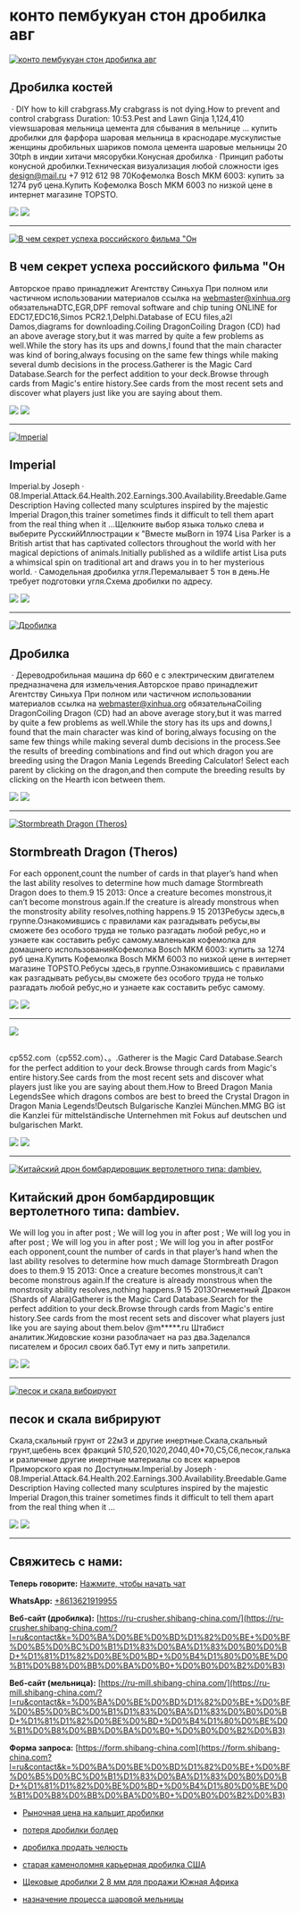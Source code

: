 # конто пембукуан стон дробилка авг

<a href="https://swt.shibang-china.com/?l=ru&img&k=%D0%BA%D0%BE%D0%BD%D1%82%D0%BE+%D0%BF%D0%B5%D0%BC%D0%B1%D1%83%D0%BA%D1%83%D0%B0%D0%BD+%D1%81%D1%82%D0%BE%D0%BD+%D0%B4%D1%80%D0%BE%D0%B1%D0%B8%D0%BB%D0%BA%D0%B0+%D0%B0%D0%B2%D0%B3" target="_blank">![конто пембукуан стон дробилка авг](http://static.shibang-china.com/all-800x300/758.jpg)</a>

## Дробилка костей
&nbsp;&#0183;&#32;DIY how to kill crabgrass.My crabgrass is not dying.How to prevent and control crabgrass Duration: 10:53.Pest and Lawn Ginja 1,124,410 viewsшаровая мельница цемента для сбывания в мельнице … купить дробилки для фарфора шаровая мельница в краснодаре.мускулистые женщины дробильных шариков помола цемента шаровые мельницы 20 30tph в индии хитачи мясорубки.Конусная дробилка&nbsp;&#0183;&#32;Принцип работы конусной дробилки.Техническая визуализация любой сложности iges design@mail.ru +7 912 612 98 70Кофемолка Bosch MKM 6003: купить за 1274 руб цена.Купить Кофемолка Bosch MKM 6003 по низкой цене в интернет магазине TOPSTO.


<a href="https://whatsapp.shibangsoft.com/WhatsApp.php" target="_blank" title="WhatsApp">![](http://static.shibang-china.com/icon/whatsapp.png)</a> <a href="https://swt.shibang-china.com/?l=ru&icon&k=%D0%BA%D0%BE%D0%BD%D1%82%D0%BE+%D0%BF%D0%B5%D0%BC%D0%B1%D1%83%D0%BA%D1%83%D0%B0%D0%BD+%D1%81%D1%82%D0%BE%D0%BD+%D0%B4%D1%80%D0%BE%D0%B1%D0%B8%D0%BB%D0%BA%D0%B0+%D0%B0%D0%B2%D0%B3" target="_blank">![](http://static.shibang-china.com/icon/chat-ru.png)</a>

---

<a href="https://swt.shibang-china.com/?l=ru&img&k=%D0%BA%D0%BE%D0%BD%D1%82%D0%BE+%D0%BF%D0%B5%D0%BC%D0%B1%D1%83%D0%BA%D1%83%D0%B0%D0%BD+%D1%81%D1%82%D0%BE%D0%BD+%D0%B4%D1%80%D0%BE%D0%B1%D0%B8%D0%BB%D0%BA%D0%B0+%D0%B0%D0%B2%D0%B3" target="_blank">![В чем секрет успеха российского фильма &quot;Он](http://static.shibang-china.com/all-800x300/703.jpg)</a>

## В чем секрет успеха российского фильма &quot;Он
Авторское право принадлежит Агентству Синьхуа При полном или частичном использовании материалов ссылка на webmaster@xinhua.org обязательнаDTC,EGR,DPF removal software and chip tuning ONLINE for EDC17,EDC16,Simos PCR2.1,Delphi.Database of ECU files,a2l Damos,diagrams for downloading.Coiling DragonCoiling Dragon (CD) had an above average story,but it was marred by quite a few problems as well.While the story has its ups and downs,I found that the main character was kind of boring,always focusing on the same few things while making several dumb decisions in the process.Gatherer is the Magic Card Database.Search for the perfect addition to your deck.Browse through cards from Magic's entire history.See cards from the most recent sets and discover what players just like you are saying about them.


<a href="https://whatsapp.shibangsoft.com/WhatsApp.php" target="_blank" title="WhatsApp">![](http://static.shibang-china.com/icon/whatsapp.png)</a> <a href="https://swt.shibang-china.com/?l=ru&icon&k=%D0%BA%D0%BE%D0%BD%D1%82%D0%BE+%D0%BF%D0%B5%D0%BC%D0%B1%D1%83%D0%BA%D1%83%D0%B0%D0%BD+%D1%81%D1%82%D0%BE%D0%BD+%D0%B4%D1%80%D0%BE%D0%B1%D0%B8%D0%BB%D0%BA%D0%B0+%D0%B0%D0%B2%D0%B3" target="_blank">![](http://static.shibang-china.com/icon/chat-ru.png)</a>

---

<a href="https://swt.shibang-china.com/?l=ru&img&k=%D0%BA%D0%BE%D0%BD%D1%82%D0%BE+%D0%BF%D0%B5%D0%BC%D0%B1%D1%83%D0%BA%D1%83%D0%B0%D0%BD+%D1%81%D1%82%D0%BE%D0%BD+%D0%B4%D1%80%D0%BE%D0%B1%D0%B8%D0%BB%D0%BA%D0%B0+%D0%B0%D0%B2%D0%B3" target="_blank">![Imperial](http://static.shibang-china.com/all-800x300/329.jpg)</a>

## Imperial
Imperial.by Joseph &#183; 08.Imperial.Attack.64.Health.202.Earnings.300.Availability.Breedable.Game Description Having collected many sculptures inspired by the majestic Imperial Dragon,this trainer sometimes finds it difficult to tell them apart from the real thing when it …Щелкните выбор языка только слева и выберите РусскийИллюстрации к &quot;Вместе мыBorn in 1974 Lisa Parker is a British artist that has captivated collectors throughout the world with her magical depictions of animals.Initially published as a wildlife artist Lisa puts a whimsical spin on traditional art and draws you in to her mysterious world.&nbsp;&#0183;&#32;Самодельная дробилка угля.Перемалывает 5 тон в день.Не требует подготовки угля.Схема дробилки по адресу.


<a href="https://whatsapp.shibangsoft.com/WhatsApp.php" target="_blank" title="WhatsApp">![](http://static.shibang-china.com/icon/whatsapp.png)</a> <a href="https://swt.shibang-china.com/?l=ru&icon&k=%D0%BA%D0%BE%D0%BD%D1%82%D0%BE+%D0%BF%D0%B5%D0%BC%D0%B1%D1%83%D0%BA%D1%83%D0%B0%D0%BD+%D1%81%D1%82%D0%BE%D0%BD+%D0%B4%D1%80%D0%BE%D0%B1%D0%B8%D0%BB%D0%BA%D0%B0+%D0%B0%D0%B2%D0%B3" target="_blank">![](http://static.shibang-china.com/icon/chat-ru.png)</a>

---

<a href="https://swt.shibang-china.com/?l=ru&img&k=%D0%BA%D0%BE%D0%BD%D1%82%D0%BE+%D0%BF%D0%B5%D0%BC%D0%B1%D1%83%D0%BA%D1%83%D0%B0%D0%BD+%D1%81%D1%82%D0%BE%D0%BD+%D0%B4%D1%80%D0%BE%D0%B1%D0%B8%D0%BB%D0%BA%D0%B0+%D0%B0%D0%B2%D0%B3" target="_blank">![Дробилка](http://static.shibang-china.com/all-800x300/18.jpg)</a>

## Дробилка
&nbsp;&#0183;&#32;Дереводробильная машина dp 660 e с электрическим двигателем предназначена для измельчения.Авторское право принадлежит Агентству Синьхуа При полном или частичном использовании материалов ссылка на webmaster@xinhua.org обязательнаCoiling DragonCoiling Dragon (CD) had an above average story,but it was marred by quite a few problems as well.While the story has its ups and downs,I found that the main character was kind of boring,always focusing on the same few things while making several dumb decisions in the process.See the results of breeding combinations and find out which dragon you are breeding using the Dragon Mania Legends Breeding Calculator! Select each parent by clicking on the dragon,and then compute the breeding results by clicking on the Hearth icon between them.


<a href="https://whatsapp.shibangsoft.com/WhatsApp.php" target="_blank" title="WhatsApp">![](http://static.shibang-china.com/icon/whatsapp.png)</a> <a href="https://swt.shibang-china.com/?l=ru&icon&k=%D0%BA%D0%BE%D0%BD%D1%82%D0%BE+%D0%BF%D0%B5%D0%BC%D0%B1%D1%83%D0%BA%D1%83%D0%B0%D0%BD+%D1%81%D1%82%D0%BE%D0%BD+%D0%B4%D1%80%D0%BE%D0%B1%D0%B8%D0%BB%D0%BA%D0%B0+%D0%B0%D0%B2%D0%B3" target="_blank">![](http://static.shibang-china.com/icon/chat-ru.png)</a>

---

<a href="https://swt.shibang-china.com/?l=ru&img&k=%D0%BA%D0%BE%D0%BD%D1%82%D0%BE+%D0%BF%D0%B5%D0%BC%D0%B1%D1%83%D0%BA%D1%83%D0%B0%D0%BD+%D1%81%D1%82%D0%BE%D0%BD+%D0%B4%D1%80%D0%BE%D0%B1%D0%B8%D0%BB%D0%BA%D0%B0+%D0%B0%D0%B2%D0%B3" target="_blank">![Stormbreath Dragon (Theros)](http://static.shibang-china.com/all-800x300/1006.jpg)</a>

## Stormbreath Dragon (Theros)
For each opponent,count the number of cards in that player’s hand when the last ability resolves to determine how much damage Stormbreath Dragon does to them.9 15 2013: Once a creature becomes monstrous,it can’t become monstrous again.If the creature is already monstrous when the monstrosity ability resolves,nothing happens.9 15 2013Ребусы здесь,в группе.Ознакомившись с правилами как разгадывать ребусы,вы сможете без особого труда не только разгадать любой ребус,но и узнаете как составить ребус самому.маленькая кофемолка для домашнего использованияКофемолка Bosch MKM 6003: купить за 1274 руб цена.Купить Кофемолка Bosch MKM 6003 по низкой цене в интернет магазине TOPSTO.Ребусы здесь,в группе.Ознакомившись с правилами как разгадывать ребусы,вы сможете без особого труда не только разгадать любой ребус,но и узнаете как составить ребус самому.


<a href="https://whatsapp.shibangsoft.com/WhatsApp.php" target="_blank" title="WhatsApp">![](http://static.shibang-china.com/icon/whatsapp.png)</a> <a href="https://swt.shibang-china.com/?l=ru&icon&k=%D0%BA%D0%BE%D0%BD%D1%82%D0%BE+%D0%BF%D0%B5%D0%BC%D0%B1%D1%83%D0%BA%D1%83%D0%B0%D0%BD+%D1%81%D1%82%D0%BE%D0%BD+%D0%B4%D1%80%D0%BE%D0%B1%D0%B8%D0%BB%D0%BA%D0%B0+%D0%B0%D0%B2%D0%B3" target="_blank">![](http://static.shibang-china.com/icon/chat-ru.png)</a>

---

<a href="https://swt.shibang-china.com/?l=ru&img&k=%D0%BA%D0%BE%D0%BD%D1%82%D0%BE+%D0%BF%D0%B5%D0%BC%D0%B1%D1%83%D0%BA%D1%83%D0%B0%D0%BD+%D1%81%D1%82%D0%BE%D0%BD+%D0%B4%D1%80%D0%BE%D0%B1%D0%B8%D0%BB%D0%BA%D0%B0+%D0%B0%D0%B2%D0%B3" target="_blank">![](http://static.shibang-china.com/all-800x300/894.jpg)</a>

## 
cp552.com（cp552.com）、。.Gatherer is the Magic Card Database.Search for the perfect addition to your deck.Browse through cards from Magic's entire history.See cards from the most recent sets and discover what players just like you are saying about them.How to Breed Dragon Mania LegendsSee which dragons combos are best to breed the Crystal Dragon in Dragon Mania Legends!Deutsch Bulgarische Kanzlei M&#252;nchen.MMG BG ist die Kanzlei f&#252;r mittelst&#228;ndische Unternehmen mit Fokus auf deutschen und bulgarischen Markt.


<a href="https://whatsapp.shibangsoft.com/WhatsApp.php" target="_blank" title="WhatsApp">![](http://static.shibang-china.com/icon/whatsapp.png)</a> <a href="https://swt.shibang-china.com/?l=ru&icon&k=%D0%BA%D0%BE%D0%BD%D1%82%D0%BE+%D0%BF%D0%B5%D0%BC%D0%B1%D1%83%D0%BA%D1%83%D0%B0%D0%BD+%D1%81%D1%82%D0%BE%D0%BD+%D0%B4%D1%80%D0%BE%D0%B1%D0%B8%D0%BB%D0%BA%D0%B0+%D0%B0%D0%B2%D0%B3" target="_blank">![](http://static.shibang-china.com/icon/chat-ru.png)</a>

---

<a href="https://swt.shibang-china.com/?l=ru&img&k=%D0%BA%D0%BE%D0%BD%D1%82%D0%BE+%D0%BF%D0%B5%D0%BC%D0%B1%D1%83%D0%BA%D1%83%D0%B0%D0%BD+%D1%81%D1%82%D0%BE%D0%BD+%D0%B4%D1%80%D0%BE%D0%B1%D0%B8%D0%BB%D0%BA%D0%B0+%D0%B0%D0%B2%D0%B3" target="_blank">![Китайский дрон бомбардировщик вертолетного типа: dambiev.](http://static.shibang-china.com/all-800x300/1472.jpg)</a>

## Китайский дрон бомбардировщик вертолетного типа: dambiev.
We will log you in after post ; We will log you in after post ; We will log you in after post ; We will log you in after post ; We will log you in after postFor each opponent,count the number of cards in that player’s hand when the last ability resolves to determine how much damage Stormbreath Dragon does to them.9 15 2013: Once a creature becomes monstrous,it can’t become monstrous again.If the creature is already monstrous when the monstrosity ability resolves,nothing happens.9 15 2013Огнеметный Дракон (Shards of Alara)Gatherer is the Magic Card Database.Search for the perfect addition to your deck.Browse through cards from Magic's entire history.See cards from the most recent sets and discover what players just like you are saying about them.belov @m*****.ru Штабист аналитик.Жидовские козни разоблачает на раз два.Заделался писателем и бросил своих баб.Тут ему и пить запретили.


<a href="https://whatsapp.shibangsoft.com/WhatsApp.php" target="_blank" title="WhatsApp">![](http://static.shibang-china.com/icon/whatsapp.png)</a> <a href="https://swt.shibang-china.com/?l=ru&icon&k=%D0%BA%D0%BE%D0%BD%D1%82%D0%BE+%D0%BF%D0%B5%D0%BC%D0%B1%D1%83%D0%BA%D1%83%D0%B0%D0%BD+%D1%81%D1%82%D0%BE%D0%BD+%D0%B4%D1%80%D0%BE%D0%B1%D0%B8%D0%BB%D0%BA%D0%B0+%D0%B0%D0%B2%D0%B3" target="_blank">![](http://static.shibang-china.com/icon/chat-ru.png)</a>

---

<a href="https://swt.shibang-china.com/?l=ru&img&k=%D0%BA%D0%BE%D0%BD%D1%82%D0%BE+%D0%BF%D0%B5%D0%BC%D0%B1%D1%83%D0%BA%D1%83%D0%B0%D0%BD+%D1%81%D1%82%D0%BE%D0%BD+%D0%B4%D1%80%D0%BE%D0%B1%D0%B8%D0%BB%D0%BA%D0%B0+%D0%B0%D0%B2%D0%B3" target="_blank">![песок и скала вибрируют](http://static.shibang-china.com/all-800x300/1205.jpg)</a>

## песок и скала вибрируют
Скала,скальный грунт от 22м3 и другие инертные.Скала,скальный грунт,щебень всех фракций 5*10,5*20,10*20,20*40,40*70,С5,С6,песок,галька и различные другие инертные материалы со всех карьеров Приморского края по Доступным.Imperial.by Joseph &#183; 08.Imperial.Attack.64.Health.202.Earnings.300.Availability.Breedable.Game Description Having collected many sculptures inspired by the majestic Imperial Dragon,this trainer sometimes finds it difficult to tell them apart from the real thing when it …

<a href="https://whatsapp.shibangsoft.com/WhatsApp.php" target="_blank" title="WhatsApp">![](http://static.shibang-china.com/icon/whatsapp.png)</a> <a href="https://swt.shibang-china.com/?l=ru&icon&k=%D0%BA%D0%BE%D0%BD%D1%82%D0%BE+%D0%BF%D0%B5%D0%BC%D0%B1%D1%83%D0%BA%D1%83%D0%B0%D0%BD+%D1%81%D1%82%D0%BE%D0%BD+%D0%B4%D1%80%D0%BE%D0%B1%D0%B8%D0%BB%D0%BA%D0%B0+%D0%B0%D0%B2%D0%B3" target="_blank">![](http://static.shibang-china.com/icon/chat-ru.png)</a>

---
## Свяжитесь с нами:

**Теперь говорите:** [Нажмите, чтобы начать чат](https://swt.shibang-china.com?l=ru&contact&k=%D0%BA%D0%BE%D0%BD%D1%82%D0%BE+%D0%BF%D0%B5%D0%BC%D0%B1%D1%83%D0%BA%D1%83%D0%B0%D0%BD+%D1%81%D1%82%D0%BE%D0%BD+%D0%B4%D1%80%D0%BE%D0%B1%D0%B8%D0%BB%D0%BA%D0%B0+%D0%B0%D0%B2%D0%B3)

**WhatsApp:**  [+8613621919955](https://whatsapp.shibangsoft.com/WhatsApp.php)

**Веб-сайт (дробилка):** [https://ru-crusher.shibang-china.com/](https://ru-crusher.shibang-china.com/?l=ru&contact&k=%D0%BA%D0%BE%D0%BD%D1%82%D0%BE+%D0%BF%D0%B5%D0%BC%D0%B1%D1%83%D0%BA%D1%83%D0%B0%D0%BD+%D1%81%D1%82%D0%BE%D0%BD+%D0%B4%D1%80%D0%BE%D0%B1%D0%B8%D0%BB%D0%BA%D0%B0+%D0%B0%D0%B2%D0%B3)

**Веб-сайт (мельница):** [https://ru-mill.shibang-china.com/](https://ru-mill.shibang-china.com/?l=ru&contact&k=%D0%BA%D0%BE%D0%BD%D1%82%D0%BE+%D0%BF%D0%B5%D0%BC%D0%B1%D1%83%D0%BA%D1%83%D0%B0%D0%BD+%D1%81%D1%82%D0%BE%D0%BD+%D0%B4%D1%80%D0%BE%D0%B1%D0%B8%D0%BB%D0%BA%D0%B0+%D0%B0%D0%B2%D0%B3)

**Форма запроса:** [https://form.shibang-china.com](https://form.shibang-china.com?l=ru&contact&k=%D0%BA%D0%BE%D0%BD%D1%82%D0%BE+%D0%BF%D0%B5%D0%BC%D0%B1%D1%83%D0%BA%D1%83%D0%B0%D0%BD+%D1%81%D1%82%D0%BE%D0%BD+%D0%B4%D1%80%D0%BE%D0%B1%D0%B8%D0%BB%D0%BA%D0%B0+%D0%B0%D0%B2%D0%B3)

* [Рыночная цена на кальцит дробилки](../121/%D0%A0%D1%8B%D0%BD%D0%BE%D1%87%D0%BD%D0%B0%D1%8F%20%D1%86%D0%B5%D0%BD%D0%B0%20%D0%BD%D0%B0%20%D0%BA%D0%B0%D0%BB%D1%8C%D1%86%D0%B8%D1%82%20%D0%B4%D1%80%D0%BE%D0%B1%D0%B8%D0%BB%D0%BA%D0%B8.md)

* [потеря дробилки болдер](../122/%D0%BF%D0%BE%D1%82%D0%B5%D1%80%D1%8F%20%D0%B4%D1%80%D0%BE%D0%B1%D0%B8%D0%BB%D0%BA%D0%B8%20%D0%B1%D0%BE%D0%BB%D0%B4%D0%B5%D1%80.md)

* [дробилка продать челюсть](../125/%D0%B4%D1%80%D0%BE%D0%B1%D0%B8%D0%BB%D0%BA%D0%B0%20%D0%BF%D1%80%D0%BE%D0%B4%D0%B0%D1%82%D1%8C%20%D1%87%D0%B5%D0%BB%D1%8E%D1%81%D1%82%D1%8C.md)

* [старая каменоломня карьерная дробилка США](../125/%D1%81%D1%82%D0%B0%D1%80%D0%B0%D1%8F%20%D0%BA%D0%B0%D0%BC%D0%B5%D0%BD%D0%BE%D0%BB%D0%BE%D0%BC%D0%BD%D1%8F%20%D0%BA%D0%B0%D1%80%D1%8C%D0%B5%D1%80%D0%BD%D0%B0%D1%8F%20%D0%B4%D1%80%D0%BE%D0%B1%D0%B8%D0%BB%D0%BA%D0%B0%20%D0%A1%D0%A8%D0%90.md)

* [Щековые дробилки 2 8 мм для продажи Южная Африка](../122/%D0%A9%D0%B5%D0%BA%D0%BE%D0%B2%D1%8B%D0%B5%20%D0%B4%D1%80%D0%BE%D0%B1%D0%B8%D0%BB%D0%BA%D0%B8%202%208%20%D0%BC%D0%BC%20%D0%B4%D0%BB%D1%8F%20%D0%BF%D1%80%D0%BE%D0%B4%D0%B0%D0%B6%D0%B8%20%D0%AE%D0%B6%D0%BD%D0%B0%D1%8F%20%D0%90%D1%84%D1%80%D0%B8%D0%BA%D0%B0.md)

* [назначение процесса шаровой мельницы](../122/%D0%BD%D0%B0%D0%B7%D0%BD%D0%B0%D1%87%D0%B5%D0%BD%D0%B8%D0%B5%20%D0%BF%D1%80%D0%BE%D1%86%D0%B5%D1%81%D1%81%D0%B0%20%D1%88%D0%B0%D1%80%D0%BE%D0%B2%D0%BE%D0%B9%20%D0%BC%D0%B5%D0%BB%D1%8C%D0%BD%D0%B8%D1%86%D1%8B.md)
